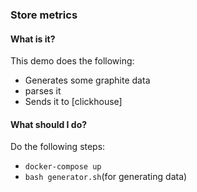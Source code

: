 ### Store metrics  
#### What is it?

This demo does the following:
- Generates some graphite data
- parses it
- Sends it to [clickhouse]

#### What should I do?

Do the following steps:
- `docker-compose up`
- `bash generator.sh`(for generating data)
